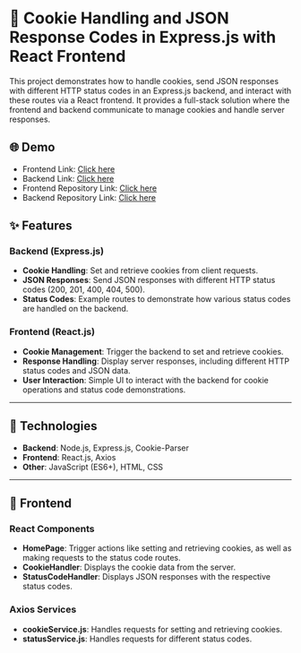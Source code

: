 # 🍪 Cookie Handling and JSON Response Codes in Express.js with React Frontend

This project demonstrates how to handle cookies, send JSON responses with different HTTP status codes in an Express.js backend, and interact with these routes via a React frontend. It provides a full-stack solution where the frontend and backend communicate to manage cookies and handle server responses.

## 🌐 Demo

- Frontend Link: [Click here](https://cookies-zuip.vercel.app/) 
- Backend Link: [Click here](https://cookies-backend-nu.vercel.app/) 
- Frontend Repository Link: [Click here](https://github.com/nks854338/cookies) 
- Backend Repository Link: [Click here](https://github.com/nks854338/cookiesBackend) 

## ✨ Features

### Backend (Express.js)
- **Cookie Handling**: Set and retrieve cookies from client requests.
- **JSON Responses**: Send JSON responses with different HTTP status codes (200, 201, 400, 404, 500).
- **Status Codes**: Example routes to demonstrate how various status codes are handled on the backend.

### Frontend (React.js)
- **Cookie Management**: Trigger the backend to set and retrieve cookies.
- **Response Handling**: Display server responses, including different HTTP status codes and JSON data.
- **User Interaction**: Simple UI to interact with the backend for cookie operations and status code demonstrations.

---

## 🚀 Technologies

- **Backend**: Node.js, Express.js, Cookie-Parser
- **Frontend**: React.js, Axios
- **Other**: JavaScript (ES6+), HTML, CSS

---

## 🎨 Frontend

### React Components
- **HomePage**: Trigger actions like setting and retrieving cookies, as well as making requests to the status code routes.
- **CookieHandler**: Displays the cookie data from the server.
- **StatusCodeHandler**: Displays JSON responses with the respective status codes.

### Axios Services
- **cookieService.js**: Handles requests for setting and retrieving cookies.
- **statusService.js**: Handles requests for different status codes.
